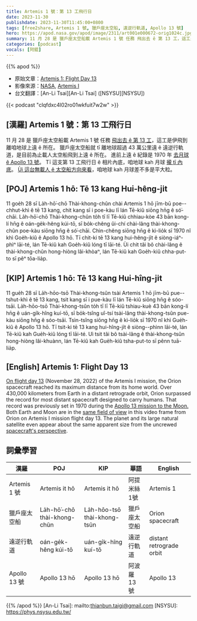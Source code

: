 ```yaml
---
title: Artemis 1 號：第 13 工飛行日
date: 2023-11-30
publishdate: 2023-11-30T11:45:00+0800
tags: [free2share, Artemis 1 號, 獵戶座太空船, 遠逆行軌道, Apollo 13 號]
hero: https://apod.nasa.gov/apod/image/2311/art001e000672-orig1024c.jpg
summary: 11 月 28 是 獵戶座太空船載 Artemis 1 號 任務 飛出去 ê 第 13 工，這工是伊飛到離咱地球上遠 ê 所在。
categories: [podcast]
vocals: [阿錕]
---
```


{{% apod %}}

- 原始文章：[Artemis 1: Flight Day 13](https://apod.nasa.gov/apod/ap231130.html)
- 影像來源：[NASA](https://www.nasa.gov/), [Artemis I](https://www.nasa.gov/artemis-1)
- 台文翻譯：[An-Li Tsai][An-Li Tsai] ([NSYSU][NSYSU])

{{< podcast "clqfdxc4l02ro01wkfuit7w2w" >}}

## [漢羅] Artemis 1 號：第 13 工飛行日
11 月 28 是 獵戶座太空船載 Artemis 1 號 任務 [飛出去 ê 第 13 工][On flight day 13]，這工是伊飛到離咱地球上遠 ê 所在。
獵戶座太空船就 tī 離地球超過 43 萬公里遠 ê 遠逆行軌道，是目前為止載人太空船飛到上遠 ê 所在。
進前上遠 ê 紀錄是 1970 年 [去月球 ê Apollo 13 號][Apollo 13 mission to the Moon.]。
Tī 這支第 13 工飛行日 ê 相片內底，咱地球 kah 月球 [攏 tī 內底][same field of view]。
[Ùi 這台無載人 ê 太空船方向來看][spacecraft's perspective]，咱地球 kah 月球差不多是平大粒。

## [POJ] Artemis 1 hō: Tē 13 kang Hui-hêng-ji̍t
11 goe̍h 28 sī La̍h-hō͘-chō Thài-khong-chûn chài Artemis 1 hō jīm-bū poe--chhut-khì ê tē 13 kang, chit kang sī i poe-kàu lī lán Tē-kiû siōng hn̄g ê só͘-chāi.
La̍h-hō͘-chō Thài-khong-chûn to̍h tī lī Tē-kiû chhiau-kòe 43 bān kong-lí hn̄g ê oán-ge̍k-hêng kúi-tō, sī bo̍k-chêng ûi-chí chài-lâng thài-khong-chûn poe-kàu siōng hn̄g ê só͘-chāi.
Chìn-chêng siōng hn̄g ê kì-lio̍k sī 1970 nî khì Goe̍h-kiû ê Apollo 13 hō.
Tī chit-ki tē 13 kang hui-hêng-ji̍t ê siòng-iáⁿ-phìⁿ lāi-té, lán Tē-kiû kah Goe̍h-kiû lóng tī lāi-té.
Ùi chit tâi bô chài-lâng ê thài-khong-chûn hong-hiòng lâi-khòaⁿ, lán Tē-kiû kah Goe̍h-kiû chha-put-to sī pêⁿ tōa-lia̍p.

## [KIP] Artemis 1 hō: Tē 13 kang Hui-hîng-ji̍t
11 gue̍h 28 sī La̍h-hōo-tsō Thài-khong-tsûn tsài Artemis 1 hō jīm-bū pue--tshut-khì ê tē 13 kang, tsit kang sī i pue-kàu lī lán Tē-kiû siōng hn̄g ê sóo-tsāi.
La̍h-hōo-tsō Thài-khong-tsûn to̍h tī lī Tē-kiû tshiau-kuè 43 bān kong-lí hn̄g ê uán-gi̍k-hîng kuí-tō, sī bo̍k-tsîng uî-tsí tsài-lâng thài-khong-tsûn pue-kàu siōng hn̄g ê sóo-tsāi.
Tsìn-tsîng siōng hn̄g ê kì-lio̍k sī 1970 nî khì Gue̍h-kiû ê Apollo 13 hō.
Tī tsit-ki tē 13 kang hui-hîng-ji̍t ê siòng--phìnn lāi-té, lán Tē-kiû kah Gue̍h-kiû lóng tī lāi-té.
Uì tsit tâi bô tsài-lâng ê thài-khong-tsûn hong-hiòng lâi-khuànn, lán Tē-kiû kah Gue̍h-kiû tsha-put-to sī pênn tuā-lia̍p.

## [English] Artemis 1: Flight Day 13
[On flight day 13][On flight day 13] (November 28, 2022) of the Artemis I mission, the Orion spacecraft reached its maximum distance from its home world.
Over 430,000 kilometers from Earth in a distant retrograde orbit, Orion surpassed the record for most distant spacecraft designed to carry humans.
That record was previously set in 1970 during the [Apollo 13 mission to the Moon.][Apollo 13 mission to the Moon.]
Both Earth and Moon are in the [same field of view][same field of view] in this video frame from Orion on Artemis I mission flight day 13.
The planet and its large natural satellite even appear about the same apparent size from the uncrewed [spacecraft's perspective][spacecraft's perspective].

## 詞彙學習

|漢羅|POJ|KIP|華語|English|
|-|-|-|-|-|
|Artemis 1 號|Artemis it hō|Artemis it hō|阿提米絲1號|Artemis 1|
|獵戶座太空船|La̍h-hō͘-chō thài-khong-chûn|La̍h-hōo-tsō thài-khong-tsûn|獵戶座太空船|Orion spacecraft|
|遠逆行軌道|oán-ge̍k-hêng kúi-tō|uán-gi̍k-hîng kuí-tō|遠逆行軌道|distant retrograde orbit|
|Apollo 13 號|Apollo 13 hō|Apollo 13 hō|阿波羅 13 號|Apollo 13|

{{% /apod %}}
[An-Li Tsai]: mailto:thianbun.taigi@gmail.com
[NSYSU]: https://phys.nsysu.edu.tw/

[copyright]: https://apod.nasa.gov/apod/fap/lib/about_apod.html#srapply
[License]: https://creativecommons.org/licenses/by/3.0/

[On flight day 13]:https://blogs.nasa.gov/artemis/2022/11/28/artemis-i-flight-day-13-orion-goes-the-max-distance/
[Apollo 13 mission to the Moon.]:https://apod.nasa.gov/apod/ap200303.html
[same field of view]:https://images.nasa.gov/details-art001m1013321641_1
[spacecraft's perspective]:https://www.nasa.gov/humans-in-space/view-the-best-images-from-nasas-artemis-i-mission/
